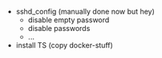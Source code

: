 - sshd_config (manually done now but hey)
    - disable empty password
    - disable passwords
    - ...
- install TS (copy docker-stuff)
